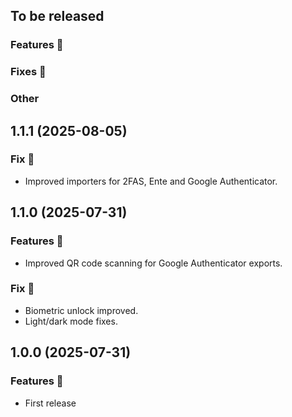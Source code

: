 ## To be released

### Features :tada:

### Fixes :bug:

### Other

## 1.1.1 (2025-08-05)

### Fix :bug:

- Improved importers for 2FAS, Ente and Google Authenticator. 

## 1.1.0 (2025-07-31)

### Features :tada:

- Improved QR code scanning for Google Authenticator exports.

### Fix :bug:

- Biometric unlock improved.
- Light/dark mode fixes.

## 1.0.0 (2025-07-31)

### Features :tada:

- First release
